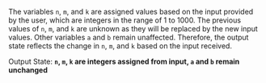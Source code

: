 The variables `n`, `m`, and `k` are assigned values based on the input provided by the user, which are integers in the range of 1 to 1000. The previous values of `n`, `m`, and `k` are unknown as they will be replaced by the new input values. Other variables `a` and `b` remain unaffected. Therefore, the output state reflects the change in `n`, `m`, and `k` based on the input received.

Output State: **`n`, `m`, `k` are integers assigned from input, `a` and `b` remain unchanged**